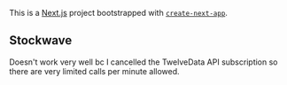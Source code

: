 This is a [Next.js](https://nextjs.org/) project bootstrapped with [`create-next-app`](https://github.com/vercel/next.js/tree/canary/packages/create-next-app).

## Stockwave

Doesn't work very well bc I cancelled the TwelveData API subscription so there are very limited calls per minute allowed.

